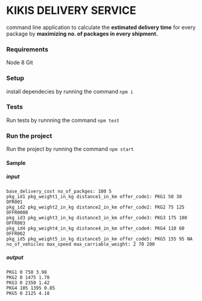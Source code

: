 
# KIKIS DELIVERY SERVICE
command line application to calculate the **estimated delivery time** for every package by **maximizing no. of packages in every shipment.**

### Requirements
Node 8
Git

### Setup
install dependecies by running the command `npm i`

### Tests
Run tests by runnning the command `npm test`

### Run the project
Run the project by running the command `npm start`
#### Sample
##### input
```
base_delivery_cost no_of_packges: 100 5
pkg_id1 pkg_weight1_in_kg distance1_in_km offer_code1: PKG1 50 30 OFR001
pkg_id2 pkg_weight2_in_kg distance2_in_km offer_code2: PKG2 75 125 OFFR0008
pkg_id3 pkg_weight3_in_kg distance3_in_km offer_code3: PKG3 175 100 OFFR003
pkg_id4 pkg_weight4_in_kg distance4_in_km offer_code4: PKG4 110 60 OFFR002
pkg_id5 pkg_weight5_in_kg distance5_in_km offer_code5: PKG5 155 95 NA
no_of_vehicles max_speed max_carriable_weight: 2 70 200
```
##### output
```
PKG1 0 750 3.98
PKG2 0 1475 1.78
PKG3 0 2350 1.42
PKG4 105 1395 0.85
PKG5 0 2125 4.18
```
